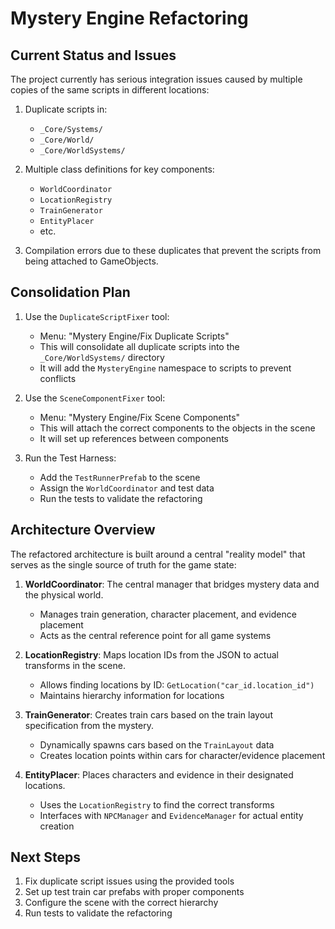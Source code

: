# Mystery Engine Refactoring

## Current Status and Issues

The project currently has serious integration issues caused by multiple copies of the same scripts in different locations:

1. Duplicate scripts in:
   - `_Core/Systems/`
   - `_Core/World/`
   - `_Core/WorldSystems/`

2. Multiple class definitions for key components:
   - `WorldCoordinator`
   - `LocationRegistry`
   - `TrainGenerator`
   - `EntityPlacer`
   - etc.

3. Compilation errors due to these duplicates that prevent the scripts from being attached to GameObjects.

## Consolidation Plan

1. Use the `DuplicateScriptFixer` tool:
   - Menu: "Mystery Engine/Fix Duplicate Scripts"
   - This will consolidate all duplicate scripts into the `_Core/WorldSystems/` directory
   - It will add the `MysteryEngine` namespace to scripts to prevent conflicts

2. Use the `SceneComponentFixer` tool:
   - Menu: "Mystery Engine/Fix Scene Components"
   - This will attach the correct components to the objects in the scene
   - It will set up references between components

3. Run the Test Harness:
   - Add the `TestRunnerPrefab` to the scene
   - Assign the `WorldCoordinator` and test data
   - Run the tests to validate the refactoring

## Architecture Overview

The refactored architecture is built around a central "reality model" that serves as the single source of truth for the game state:

1. **WorldCoordinator**: The central manager that bridges mystery data and the physical world.
   - Manages train generation, character placement, and evidence placement
   - Acts as the central reference point for all game systems

2. **LocationRegistry**: Maps location IDs from the JSON to actual transforms in the scene.
   - Allows finding locations by ID: `GetLocation("car_id.location_id")`
   - Maintains hierarchy information for locations

3. **TrainGenerator**: Creates train cars based on the train layout specification from the mystery.
   - Dynamically spawns cars based on the `TrainLayout` data
   - Creates location points within cars for character/evidence placement

4. **EntityPlacer**: Places characters and evidence in their designated locations.
   - Uses the `LocationRegistry` to find the correct transforms
   - Interfaces with `NPCManager` and `EvidenceManager` for actual entity creation

## Next Steps

1. Fix duplicate script issues using the provided tools
2. Set up test train car prefabs with proper components
3. Configure the scene with the correct hierarchy
4. Run tests to validate the refactoring
